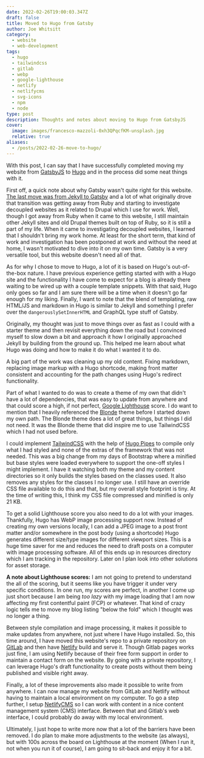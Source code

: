 ```yaml
---
date: 2022-02-26T19:00:03.347Z
draft: false
title: Moved to Hugo from Gatsby
author: Joe Whitsitt
category:
  - website
  - web-development
tags:
  - hugo
  - tailwindcss
  - gitlab
  - webp
  - google-lighthouse
  - netlify
  - netlifycms
  - svg-icons
  - npm
  - node
type: post
description: Thoughts and notes about moving to Hugo from GatsbyJS
cover:
  image: images/francesco-mazzoli-0xh3QPqcfKM-unsplash.jpg
  relative: true
aliases:
  - /posts/2022-02-26-move-to-hugo/
---
```

With this post, I can say that I have successfully completed moving my website from [GatsbyJS](https://www.gatsbyjs.com/) to [Hugo](https://gohugo.io/) and in the process did some neat things with it.

First off, a quick note about why Gatsby wasn't quite right for this website. [The last move was from Jekyll to Gatsby](hello-gatsby.md) and a lot of what originally drove that transition was getting away from Ruby and starting to investigate decoupled websites as it related to Drupal which I use for work. Well, though I got away from Ruby when it came to this website, I still maintain other Jekyll sites and old Drupal themes built on top of Ruby, so it is still a part of my life. When it came to investigating decoupled websites, I learned that I shouldn't bring my work home. At least for the short term, that kind of work and investigation has been postponed at work and without the need at home, I wasn't motivated to dive into it on my own time. Gatsby is a very versatile tool, but this website doesn't need all of that.

As for why I chose to move to Hugo, a lot of it is based on Hugo's out-of-the-box nature. I have previous experience getting started with with a Hugo site and the functionality I have come to expect for a blog is already there waiting to be wired up with a couple template snippets. With that said, Hugo only goes so far and I am sure there will be a time when it doesn't go far enough for my liking. Finally, I want to note that the blend of templating, raw HTML/JS and markdown in Hugo is similar to Jekyll and something I prefer over the `dangerouslySetInnerHTML` and GraphQL type stuff of Gatsby.

Originally, my thought was just to move things over as fast as I could with a starter theme and then revisit everything down the road but I convinced myself to slow down a bit and approach it how I originally approached Jekyll by building from the ground up. This helped me learn about what Hugo was doing and how to make it do what I wanted it to do.

A big part of the work was cleaning up my old content. Fixing markdown, replacing image markup with a Hugo shortcode, making front matter consistent and accounting for the path changes using Hugo's redirect functionality.

Part of what I wanted to do was to create a theme of my own that didn't have a lot of dependencies, that was easy to update from anywhere and that could score a high, if not perfect, [Google Lighthouse](https://developers.google.com/web/tools/lighthouse/) score. I do want to mention that I heavily referenced the [Blonde](https://github.com/opera7133/Blonde) theme before I started down my own path. The Blonde theme does a lot of great things, but things I did not need. It was the Blonde theme that did inspire me to use TailwindCSS which I had not used before.

I could implement [TailwindCSS](https://tailwindcss.com/) with the help of [Hugo Pipes](https://gohugo.io/hugo-pipes/introduction/) to compile only what I had styled and none of the extras of the framework that was not needed. This was a big change from my days of Bootstrap where a minified but base styles were loaded everywhere to support the one-off styles I might implement. I have it watching both my theme and my content directories so it only builds the styles based on the classes used. It also removes any styles for the classes I no longer use. I still have an override CSS file available to do this and that, but my overall style footprint is tiny. At the time of writing this, I think my CSS file compressed and minified is only 21 KB.

To get a solid Lighthouse score you also need to do a lot with your images. Thankfully, Hugo has WebP image processing support now. Instead of creating my own versions locally, I can add a JPEG image to a post front matter and/or somewhere in the post body (using a shortcode) Hugo generates different size/type images for different viewport sizes. This is a huge time saver for me and reduces the need to draft posts on a computer with image processing software. All of this ends up in resources directory which I am tracking in the repository. Later on I plan look into other solutions for asset storage.

**A note about Lighthouse scores:** I am not going to pretend to understand the all of the scoring, but it seems like you have trigger it under very specific conditions. In one run, my scores are perfect, in another I come up just short because I am being _too lazy_ with my image loading that I am now affecting my first contentful paint (FCP) or whatever. That kind of crazy logic tells me to move my blog listing "below the fold" which I thought was no longer a thing.

Between style compilation and image processing, it makes it possible to make updates from anywhere, not just where I have Hugo installed. So, this time around, I have moved this website's repo to a private repository on [GitLab](https://gitlab.com/joewhitsitt) and then have [Netlify](https://netlify.com/) build and serve it. Though Gitlab pages works just fine, I am using Netlify because of their free form support in order to maintain a contact form on the website. By going with a private repository, I can leverage Hugo's draft functionality to create posts without them being published and visible right away.

Finally, a lot of these improvements also made it possible to write from anywhere. I can now manage my website from GitLab and Netlify without having to maintain a local environment on my computer. To go a step further, I setup [NetlifyCMS](https://www.netlifycms.org/) so I can work with content in a nice content management system (CMS) interface. Between that and Gitlab's web interface, I could probably do away with my local environment.

Ultimately, I just hope to write more now that a lot of the barriers have been removed. I do plan to make more adjustments to the website (as always), but with 100s across the board on Lighthouse at the moment (When I run it, not when you run it of course), I am going to sit-back and enjoy it for a bit.

